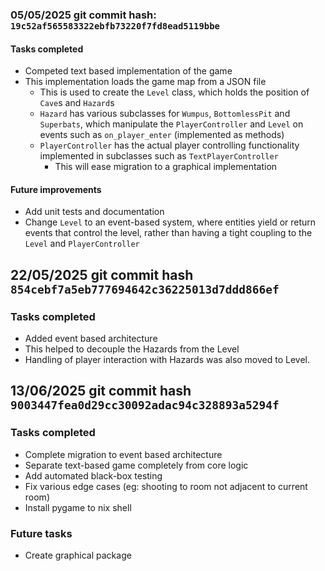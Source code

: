 ### 05/05/2025 git commit hash: `19c52af565583322ebfb73220f7fd8ead5119bbe`
#### Tasks completed
- Competed text based implementation of the game
- This implementation loads the game map from a JSON file
  - This is used to create the `Level` class, which holds the position of `Cave`s and `Hazard`s
  - `Hazard` has various subclasses for `Wumpus`, `BottomlessPit` and `Superbats`, which manipulate the `PlayerController` and `Level` on events such as `on_player_enter` (implemented as methods)
  - `PlayerController` has the actual player controlling functionality implemented in subclasses such as `TextPlayerController`
    - This will ease migration to a graphical implementation
#### Future improvements
- Add unit tests and documentation
- Change `Level` to an event-based system, where entities yield or return events that control the level, rather than having a tight coupling to the `Level` and `PlayerController`

## 22/05/2025 git commit hash `854cebf7a5eb777694642c36225013d7ddd866ef`
### Tasks completed
- Added event based architecture
- This helped to decouple the Hazards from the Level
- Handling of player interaction with Hazards was also moved to Level.

## 13/06/2025 git commit hash `9003447fea0d29cc30092adac94c328893a5294f`
### Tasks completed
- Complete migration to event based architecture
- Separate text-based game completely from core logic
- Add automated black-box testing
- Fix various edge cases (eg: shooting to room not adjacent to current room)
- Install pygame to nix shell
### Future tasks
- Create graphical package
